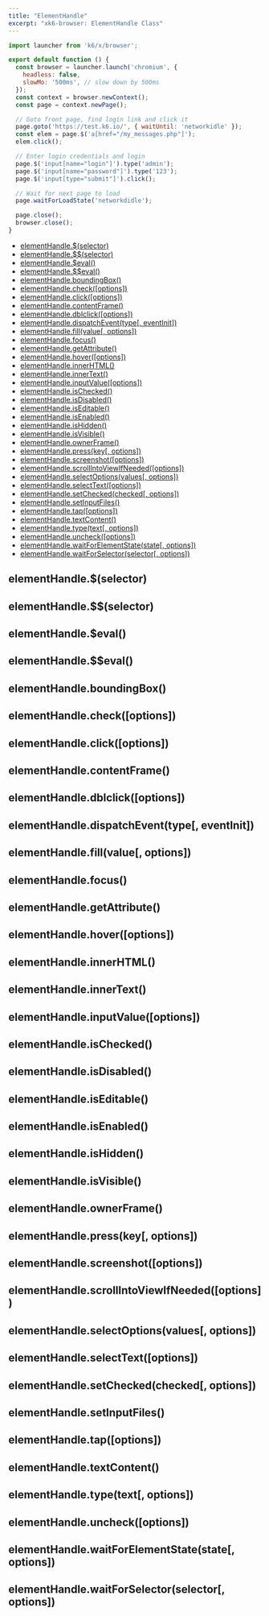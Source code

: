 ```yaml
---
title: "ElementHandle"
excerpt: "xk6-browser: ElementHandle Class"
---
```


<BrowserCompatibility/>

```javascript
import launcher from 'k6/x/browser';

export default function () {
  const browser = launcher.launch('chromium', {
    headless: false,
    slowMo: '500ms', // slow down by 500ms
  });
  const context = browser.newContext();
  const page = context.newPage();

  // Goto front page, find login link and click it
  page.goto('https://test.k6.io/', { waitUntil: 'networkidle' });
  const elem = page.$('a[href="/my_messages.php"]');
  elem.click();

  // Enter login credentials and login
  page.$('input[name="login"]').type('admin');
  page.$('input[name="password"]').type('123');
  page.$('input[type="submit"]').click();

  // Wait for next page to load
  page.waitForLoadState('networkdidle');

  page.close();
  browser.close();
}
```


- [elementHandle.$(selector)](#)
- [elementHandle.$$(selector)](#)
- [elementHandle.$eval()](#)
- [elementHandle.$$eval()](#)
- [elementHandle.boundingBox()](#elementhandle-boundingbox)
- [elementHandle.check([options])](#elementhandle-check-options)
- [elementHandle.click([options])](#elementhandle-click-options)
- [elementHandle.contentFrame()](#elementhandle-contentframe)
- [elementHandle.dblclick([options])](#elementhandle-dblclick-options)
- [elementHandle.dispatchEvent(type[, eventInit])](#elementhandle-dispatchevent-type-eventinit)
- [elementHandle.fill(value[, options])](#elementhandle-fill-value-options)
- [elementHandle.focus()](#elementhandle-focus)
- [elementHandle.getAttribute()](#elementhandle-getattribute)
- [elementHandle.hover([options])](#elementhandle-hover-options)
- [elementHandle.innerHTML()](#elementhandle-innerhtml)
- [elementHandle.innerText()](#elementhandle-innertext)
- [elementHandle.inputValue([options])](#elementhandle-inputvalue-options)
- [elementHandle.isChecked()](#elementhandle-ischecked)
- [elementHandle.isDisabled()](#elementhandle-isdisabled)
- [elementHandle.isEditable()](#elementhandle-iseditable)
- [elementHandle.isEnabled()](#elementhandle-isenabled)
- [elementHandle.isHidden()](#elementhandle-ishidden)
- [elementHandle.isVisible()](#elementhandle-isvisible)
- [elementHandle.ownerFrame()](#elementhandle-ownerframe)
- [elementHandle.press(key[, options])](#elementhandle-press-key-options)
- [elementHandle.screenshot([options])](#elementhandle-screenshot-options)
- [elementHandle.scrollIntoViewIfNeeded([options])](#elementhandle-scrollintoviewifneeded-options)
- [elementHandle.selectOptions(values[, options])](#elementhandle-selectoptions-values-options)
- [elementHandle.selectText([options])](#elementhandle-selecttext-options)
- [elementHandle.setChecked(checked[, options])](#elementhandle-setchecked-checked-options)
- [elementHandle.setInputFiles()](#elementhandle-setinputfiles)
- [elementHandle.tap([options])](#elementhandle-tap-options)
- [elementHandle.textContent()](#elementhandle-textcontent)
- [elementHandle.type(text[, options])](#elementhandle-type-text-options)
- [elementHandle.uncheck([options])](#elementhandle-uncheck-options)
- [elementHandle.waitForElementState(state[, options])](#elementhandle-waitforelementstate-state-options)
- [elementHandle.waitForSelector(selector[, options])](#elementhandle-waitforselector-selector-options)


## elementHandle.$(selector)
## elementHandle.$$(selector)
## elementHandle.$eval()
## elementHandle.$$eval()
## elementHandle.boundingBox()
## elementHandle.check([options])
## elementHandle.click([options])
## elementHandle.contentFrame()
## elementHandle.dblclick([options])
## elementHandle.dispatchEvent(type[, eventInit])
## elementHandle.fill(value[, options])
## elementHandle.focus()
## elementHandle.getAttribute()
## elementHandle.hover([options])
## elementHandle.innerHTML()
## elementHandle.innerText()
## elementHandle.inputValue([options])
## elementHandle.isChecked()
## elementHandle.isDisabled()
## elementHandle.isEditable()
## elementHandle.isEnabled()
## elementHandle.isHidden()
## elementHandle.isVisible()
## elementHandle.ownerFrame()
## elementHandle.press(key[, options])
## elementHandle.screenshot([options])
## elementHandle.scrollIntoViewIfNeeded([options])
## elementHandle.selectOptions(values[, options])
## elementHandle.selectText([options])
## elementHandle.setChecked(checked[, options])
## elementHandle.setInputFiles()
## elementHandle.tap([options])
## elementHandle.textContent()
## elementHandle.type(text[, options])
## elementHandle.uncheck([options])
## elementHandle.waitForElementState(state[, options])
## elementHandle.waitForSelector(selector[, options])




